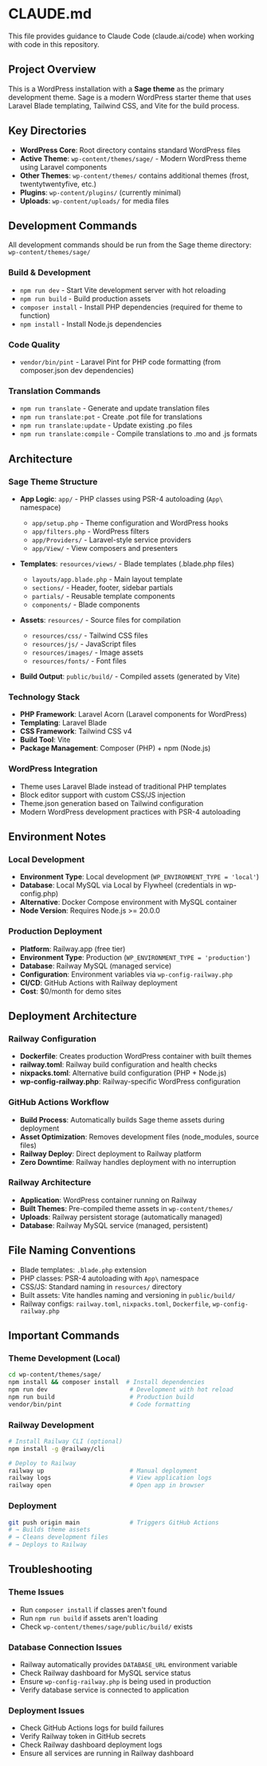 # CLAUDE.md

This file provides guidance to Claude Code (claude.ai/code) when working with code in this repository.

## Project Overview

This is a WordPress installation with a **Sage theme** as the primary development theme. Sage is a modern WordPress starter theme that uses Laravel Blade templating, Tailwind CSS, and Vite for the build process.

## Key Directories

- **WordPress Core**: Root directory contains standard WordPress files
- **Active Theme**: `wp-content/themes/sage/` - Modern WordPress theme using Laravel components
- **Other Themes**: `wp-content/themes/` contains additional themes (frost, twentytwentyfive, etc.)
- **Plugins**: `wp-content/plugins/` (currently minimal)
- **Uploads**: `wp-content/uploads/` for media files

## Development Commands

All development commands should be run from the Sage theme directory: `wp-content/themes/sage/`

### Build & Development
- `npm run dev` - Start Vite development server with hot reloading
- `npm run build` - Build production assets
- `composer install` - Install PHP dependencies (required for theme to function)
- `npm install` - Install Node.js dependencies

### Code Quality
- `vendor/bin/pint` - Laravel Pint for PHP code formatting (from composer.json dev dependencies)

### Translation Commands
- `npm run translate` - Generate and update translation files
- `npm run translate:pot` - Create .pot file for translations
- `npm run translate:update` - Update existing .po files
- `npm run translate:compile` - Compile translations to .mo and .js formats

## Architecture

### Sage Theme Structure
- **App Logic**: `app/` - PHP classes using PSR-4 autoloading (`App\` namespace)
  - `app/setup.php` - Theme configuration and WordPress hooks
  - `app/filters.php` - WordPress filters
  - `app/Providers/` - Laravel-style service providers
  - `app/View/` - View composers and presenters

- **Templates**: `resources/views/` - Blade templates (.blade.php files)
  - `layouts/app.blade.php` - Main layout template
  - `sections/` - Header, footer, sidebar partials
  - `partials/` - Reusable template components
  - `components/` - Blade components

- **Assets**: `resources/` - Source files for compilation
  - `resources/css/` - Tailwind CSS files
  - `resources/js/` - JavaScript files
  - `resources/images/` - Image assets
  - `resources/fonts/` - Font files

- **Build Output**: `public/build/` - Compiled assets (generated by Vite)

### Technology Stack
- **PHP Framework**: Laravel Acorn (Laravel components for WordPress)
- **Templating**: Laravel Blade
- **CSS Framework**: Tailwind CSS v4
- **Build Tool**: Vite
- **Package Management**: Composer (PHP) + npm (Node.js)

### WordPress Integration
- Theme uses Laravel Blade instead of traditional PHP templates
- Block editor support with custom CSS/JS injection
- Theme.json generation based on Tailwind configuration
- Modern WordPress development practices with PSR-4 autoloading

## Environment Notes

### Local Development
- **Environment Type**: Local development (`WP_ENVIRONMENT_TYPE = 'local'`)
- **Database**: Local MySQL via Local by Flywheel (credentials in wp-config.php)
- **Alternative**: Docker Compose environment with MySQL container
- **Node Version**: Requires Node.js >= 20.0.0

### Production Deployment
- **Platform**: Railway.app (free tier)
- **Environment Type**: Production (`WP_ENVIRONMENT_TYPE = 'production'`)
- **Database**: Railway MySQL (managed service)
- **Configuration**: Environment variables via `wp-config-railway.php`
- **CI/CD**: GitHub Actions with Railway deployment
- **Cost**: $0/month for demo sites

## Deployment Architecture

### Railway Configuration
- **Dockerfile**: Creates production WordPress container with built themes
- **railway.toml**: Railway build configuration and health checks
- **nixpacks.toml**: Alternative build configuration (PHP + Node.js)
- **wp-config-railway.php**: Railway-specific WordPress configuration

### GitHub Actions Workflow
- **Build Process**: Automatically builds Sage theme assets during deployment
- **Asset Optimization**: Removes development files (node_modules, source files)
- **Railway Deploy**: Direct deployment to Railway platform
- **Zero Downtime**: Railway handles deployment with no interruption

### Railway Architecture
- **Application**: WordPress container running on Railway
- **Built Themes**: Pre-compiled theme assets in `wp-content/themes/`
- **Uploads**: Railway persistent storage (automatically managed)
- **Database**: Railway MySQL service (managed, persistent)

## File Naming Conventions
- Blade templates: `.blade.php` extension
- PHP classes: PSR-4 autoloading with `App\` namespace
- CSS/JS: Standard naming in `resources/` directory
- Built assets: Vite handles naming and versioning in `public/build/`
- Railway configs: `railway.toml`, `nixpacks.toml`, `Dockerfile`, `wp-config-railway.php`

## Important Commands

### Theme Development (Local)
```bash
cd wp-content/themes/sage/
npm install && composer install  # Install dependencies
npm run dev                       # Development with hot reload
npm run build                     # Production build
vendor/bin/pint                   # Code formatting
```

### Railway Development
```bash
# Install Railway CLI (optional)
npm install -g @railway/cli

# Deploy to Railway
railway up                        # Manual deployment
railway logs                      # View application logs
railway open                      # Open app in browser
```

### Deployment
```bash
git push origin main              # Triggers GitHub Actions
# → Builds theme assets
# → Cleans development files
# → Deploys to Railway
```

## Troubleshooting

### Theme Issues
- Run `composer install` if classes aren't found
- Run `npm run build` if assets aren't loading
- Check `wp-content/themes/sage/public/build/` exists

### Database Connection Issues
- Railway automatically provides `DATABASE_URL` environment variable
- Check Railway dashboard for MySQL service status
- Ensure `wp-config-railway.php` is being used in production
- Verify database service is connected to application

### Deployment Issues
- Check GitHub Actions logs for build failures
- Verify Railway token in GitHub secrets
- Check Railway dashboard deployment logs
- Ensure all services are running in Railway dashboard